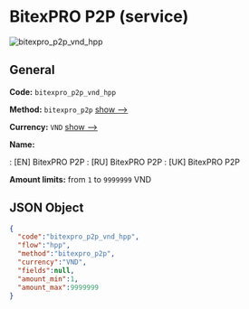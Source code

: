 
# BitexPRO P2P (service) 
![bitexpro_p2p_vnd_hpp](https://static.openfintech.io/payment_methods/bitexpro_p2p_vnd_hpp/logo.svg?w=400&c=v0.59.26#w200)  

## General 
 
**Code:** `bitexpro_p2p_vnd_hpp` 
 
**Method:** `bitexpro_p2p` 
 [show -->](/payment-methods/bitexpro_p2p/) 
 
**Currency:** `VND` [show -->](/currencies/VND/) 
 
**Name:** 
 
:	[EN] BitexPRO P2P 
:	[RU] BitexPRO P2P 
:	[UK] BitexPRO P2P 
 
**Amount limits:** from `1` to `9999999` VND 

## JSON Object 

```json
{
  "code":"bitexpro_p2p_vnd_hpp",
  "flow":"hpp",
  "method":"bitexpro_p2p",
  "currency":"VND",
  "fields":null,
  "amount_min":1,
  "amount_max":9999999
}
```  
